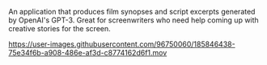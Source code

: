 An application that produces film synopses and script excerpts generated by OpenAI's GPT-3. Great for screenwriters who need help coming up with creative stories for the screen.

https://user-images.githubusercontent.com/96750060/185846438-75e34f6b-a908-486e-af3d-c8774162d6f1.mov

